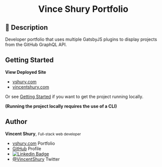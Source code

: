 <h1 align="center">
  Vince Shury Portfolio
</h1>

## 📃 Description

Developer portfolio that uses multiple GatsbyJS plugins to display projects from the GitHub GraphQL API.

## Getting Started

**View Deployed Site**

- [vshury.com](https://www.vshury.com/)
- [vincentshury.com](https://www.vincentshury.com)

Or see [Getting Started](./getting-started.md)
if you want to get the project running locally.

**(Running the project locally requires the use of a CLI)**

## Author

**Vincent Shury**, <small>Full-stack web developer</small>

- [vshury.com](https://vshury.com/) Portfolio
- [GitHub](https://github.com/Vincent440) Profile
- [![Linkedin Badge](https://img.shields.io/badge/-Vincent_Shury-blue?style=flat-square&logo=Linkedin&logoColor=white&link=https://www.linkedin.com/in/vincent-shury/)](https://www.linkedin.com/in/VincentShury/)
- [@VincentShury](https://twitter.com/VincentShury) Twitter
